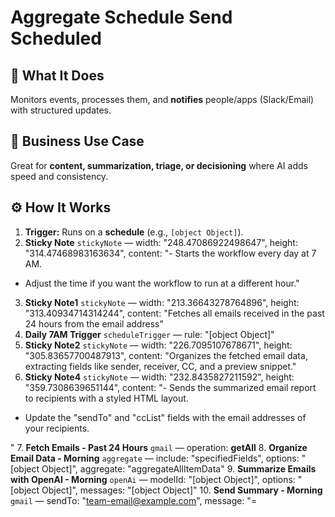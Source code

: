 # Aggregate Schedule Send Scheduled
  ## 🚀 What It Does
  Monitors events, processes them, and **notifies** people/apps (Slack/Email) with structured updates.
  
  ## 💼 Business Use Case
  Great for **content, summarization, triage, or decisioning** where AI adds speed and consistency.
  
  ## ⚙️ How It Works
  1. **Trigger:** Runs on a **schedule** (e.g., `[object Object]`).
  2. **Sticky Note** `stickyNote` — width: "248.47086922498647", height: "314.47468983163634", content: "- Starts the workflow every day at 7 AM.
- Adjust the time if you want the workflow to run at a different hour."
3. **Sticky Note1** `stickyNote` — width: "213.36643278764896", height: "313.40934714314244", content: "Fetches all emails received in the past 24 hours from the email address"
4. **Daily 7AM Trigger** `scheduleTrigger` — rule: "[object Object]"
5. **Sticky Note2** `stickyNote` — width: "226.7095107678671", height: "305.83657700487913", content: "Organizes the fetched email data, extracting fields like sender, receiver, CC, and a preview snippet."
6. **Sticky Note4** `stickyNote` — width: "232.8435827211592", height: "359.7308639651144", content: "- Sends the summarized email report to recipients with a styled HTML layout.
- Update the "sendTo" and "ccList" fields with the email addresses of your recipients.

"
7. **Fetch Emails - Past 24 Hours** `gmail` — operation: **getAll**
8. **Organize Email Data - Morning** `aggregate` — include: "specifiedFields", options: "[object Object]", aggregate: "aggregateAllItemData"
9. **Summarize Emails with OpenAI - Morning** `openAi` — modelId: "[object Object]", options: "[object Object]", messages: "[object Object]"
10. **Send Summary - Morning** `gmail` — sendTo: "team-email@example.com", message: "=<!DOCTYPE html>
<html lang="en">
<head>
    <meta charset="UTF-8">
    <meta name="viewport" content="width=device-width, initial-scale=1.0">
    <title>Email Summary - isbonline@…[truncated]", options: "[object Object]"
  
  ## 💡 AI-Powered Ideas for Improvement
  ### Explain
This n8n workflow is designed to streamline email management by automatically summarizing daily emails. Every day at 7 AM, it fetches all emails received in the past 24 hours, organizes the data by extracting key fields like sender, receiver, and a snippet of the email, and then uses OpenAI to create a summary. Finally, it sends this summarized report in a styled HTML email to specified recipients, keeping teams informed without the need to manually sift through each email.

### Demonstrate
A business owner could use this workflow to keep their team updated on important communications without spending time on manual email review. This ensures that critical information is highlighted and actionable items are easily identified.

### Imitate
1. Import the workflow into your n8n environment.
2. Set up your Gmail and OpenAI credentials in n8n.
3. Adjust the time in the schedule trigger to your preference.
4. Update the "sendTo" and "ccList" fields with your recipients' emails.
5. Test the workflow to ensure it sends the email summary correctly.

### Practice
Create a test Gmail account and use it to send a few emails to yourself. Run the workflow to see how it organizes and summarizes the emails. Adjust the summary criteria and observe the changes in the output.

### WIIFM
Mastering this workflow allows you to offer automated email summarization services to clients, enhancing their productivity. This can lead to increased client satisfaction, opening doors to additional automation projects and revenue streams in your AI automation business.
  
  ## 🔧 Setup Instructions
  1. **Connect Credentials:** gmailOAuth2, openAiApi.
2. **Cron/Schedule:** Confirm timezone and cadence; start with a test window (e.g., every 5 minutes) then scale.
3. **Notification Targets:** Confirm channel/email IDs and that the bot/app is authorized to post.
  
### ⚠️ Automation Ain’t the Same Anymore

Most builders out here are stuck doing $500 workflows and calling it a win.  
That’s not the move.  

I'm closing $6k–$13k deals by stacking simple automations with lightweight AI...  
and it takes me under 2 hours to build most of them.

#### 🧠 Examples From My Own Playbook:
- 🔁 Turned a recurring invoice workflow into a $6,000 retainer that saved 20 hours/week  
- ⚖️ Built an AI-powered lead gen engine for law firms — they paid $13,000 happily  
- 🚀 Launched an SEO agent that outperforms funded companies — using free OpenAI credits  

**Want to learn how to do the same?**  
Inside [Digital Boss Code](https://bigpoppacode.io/go/dbc), I break it all down:

✅ The exact AI components that 3x your pricing overnight  
✅ My $15k Automation Framework using n8n + LangChain  
✅ Word-for-word scripts to close high-ticket deals  
✅ Real client case studies with templates  
✅ How to stop looking like a tech VA and start moving like a Solution Architect  

🔥 Get started at → [bigpoppacode.io/go/dbc](https://bigpoppacode.io/go/dbc)  
Limited time access, early birds get the best bonuses.

---
> Built by [Big Poppa Code](https://bigpoppacode.io) – architecting automations that scale people, profits, and purpose.
  